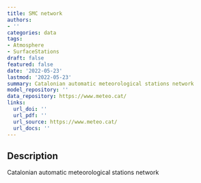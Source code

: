 ```yaml
---
title: SMC network
authors:
- ''
categories: data
tags:
- Atmosphere
- SurfaceStations
draft: false
featured: false
date: '2022-05-23'
lastmod: '2022-05-23'
summary: Catalonian automatic meteorological stations network
model_repository: ''
data_repository: https://www.meteo.cat/
links:
  url_doi: ''
  url_pdf: ''
  url_source: https://www.meteo.cat/
  url_docs: ''
---
```


## Description

Catalonian automatic meteorological stations network

